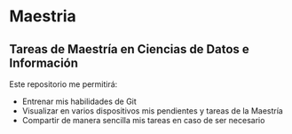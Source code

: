 # Maestria
## Tareas de Maestría en Ciencias de Datos e Información
Este repositorio me permitirá:
- Entrenar mis habilidades de Git
- Visualizar en varios dispositivos mis pendientes y tareas de la Maestría
- Compartir de manera sencilla mis tareas en caso de ser necesario